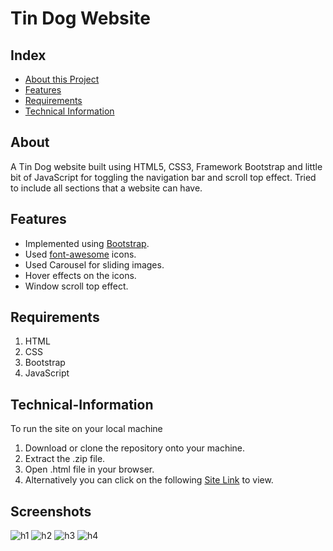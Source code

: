 
# Tin Dog Website
## Index
* [About this Project](#About)
* [Features](#Features)
* [Requirements](#Requirements)
* [Technical Information](#Technical-Information)
## About
A Tin Dog website built using HTML5, CSS3, Framework Bootstrap and little bit of JavaScript for toggling the navigation bar and scroll top effect. Tried to include all sections that a website can have.
## Features
* Implemented using [Bootstrap](https://getbootstrap.com/docs/5.1/getting-started/introduction/).
* Used [font-awesome](https://fontawesome.com/) icons.
* Used Carousel for sliding images. 
* Hover effects on the icons.
* Window scroll top effect.
## Requirements
1. HTML
2. CSS
3. Bootstrap
4. JavaScript
## Technical-Information
To run the site on your local machine
1. Download or clone the repository onto your machine.
2. Extract the .zip file.
3. Open .html file in your browser.
4. Alternatively you can click on the following [Site Link](https://harshada21lang.github.io/Mini-Project/) to view.
## Screenshots
![h1](https://user-images.githubusercontent.com/71956809/132896685-2a89a875-ef5e-45b4-a616-4daa803deea9.png)
![h2](https://user-images.githubusercontent.com/71956809/132896702-744ac90b-ff93-4778-aef8-a1947f0918ba.png)
![h3](https://user-images.githubusercontent.com/71956809/132896709-548f1a6e-9757-4df1-a684-1557ec263e4f.png)
![h4](https://user-images.githubusercontent.com/71956809/132896727-5043a9db-ff01-4a7e-a21e-a93d064ef2d6.png)
